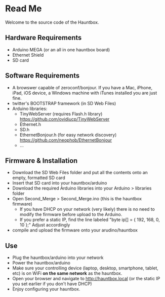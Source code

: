 # Read Me

Welcome to the source code of the Hauntbox.

## Hardware Requirements
- Arduino MEGA (or an all in one hauntbox board)
- Ethernet Shield
- SD card

## Software Requirements
- A browswer capable of zeroconf/bonjour. If you have a Mac, iPhone, iPad, iOS device, a Windows machine with iTunes installed you are just fine.
- twitter's BOOTSTRAP framework (in SD Web Files)
- Arduino libraries:
	- TinyWebServer (requires Flash.h library) https://github.com/ovidiucp/TinyWebServer
	- Ethernet.h
	- SD.h
	- EthernetBonjour.h (for easy network discovery) https://github.com/neophob/EthernetBonjour
	- ...

## Firmware & Installation
- Download the SD Web Files folder and put all the contents onto an empty, formatted SD card
- Insert that SD card into your hauntbox/arduino
- Download the required Arduino libraries into your Arduino > libraries folder
- Open Second_Merge > Second_Merge.ino (this is the hauntbox firmware)
	- If you have DHCP on your network (very likely) there is no need to modify the firmware before upload to the Arduino.
	- If you prefer a static IP, find the line labeled "byte ip[] = { 192, 168, 0, 10 };" Adjust accordingly
- compile and upload the firmware onto your arudino/hauntbox

## Use
- Plug the hauntbox/arduino into your network
- Power the hauntbox/arduino
- Make sure your controlling device (laptop, desktop, smartphone, tablet, etc) is on WiFi **on the same network** as the hauntbox.
- Open your browser and navigate to http://hauntbox.local (or the static IP you set earlier if you don't have DHCP)
- Enjoy configuring your hauntbox.
